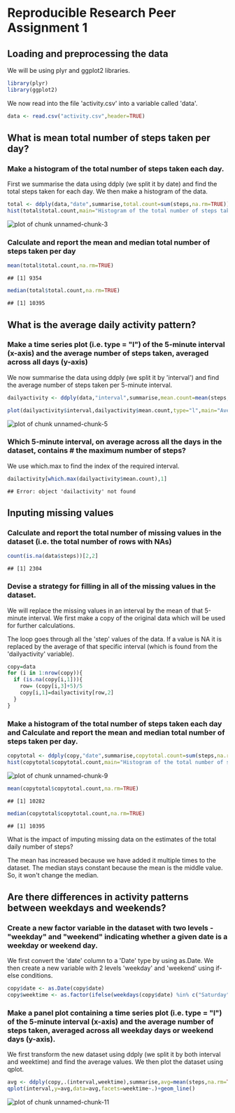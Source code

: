 Reproducible Research Peer Assignment 1
========================================================

## Loading and preprocessing the data
We will be using plyr and ggplot2 libraries.


```r
library(plyr)
library(ggplot2)
```

We now read into the file 'activity.csv' into a variable called 'data'.


```r
data <- read.csv("activity.csv",header=TRUE)
```

## What is mean total number of steps taken per day?

### Make a histogram of the total number of steps taken each day.

First we summarise the data using ddply (we split it by date) and find the total steps taken for each day.
We then make a histogram of the data.

```r
total <- ddply(data,"date",summarise,total.count=sum(steps,na.rm=TRUE))
hist(total$total.count,main="Histogram of the total number of steps taken",xlab="Total Steps")
```

![plot of chunk unnamed-chunk-3](figure/unnamed-chunk-3.png) 

### Calculate and report the mean and median total number of steps taken per day

```r
mean(total$total.count,na.rm=TRUE)
```

```
## [1] 9354
```

```r
median(total$total.count,na.rm=TRUE)
```

```
## [1] 10395
```


## What is the average daily activity pattern?

### Make a time series plot (i.e. type = "l") of the 5-minute interval (x-axis) and the average number of steps taken, averaged across all days (y-axis)
We now summarise the data using ddply (we split it by 'interval') and find the average number of steps taken per 5-minute interval.

```r
dailyactivity <- ddply(data,"interval",summarise,mean.count=mean(steps,na.rm=TRUE))

plot(dailyactivity$interval,dailyactivity$mean.count,type="l",main="Average Daily Activity",xlab="Interval",ylab="Average")
```

![plot of chunk unnamed-chunk-5](figure/unnamed-chunk-5.png) 

### Which 5-minute interval, on average across all the days in the dataset, contains # the maximum number of steps?
We use which.max to find the index of the required interval.

```r
dailactivity[which.max(dailyactivity$mean.count),1]
```

```
## Error: object 'dailactivity' not found
```

## Inputing missing values

### Calculate and report the total number of missing values in the dataset (i.e. the total number of rows with NAs)

```r
count(is.na(data$steps))[2,2]
```

```
## [1] 2304
```

### Devise a strategy for filling in all of the missing values in the dataset.
We will replace the missing values in an interval by the mean of that 5-minute interval.
We first make a copy of the original data which will be used for further calculations.

The loop goes through all the 'step' values of the data.
If a value is NA it is replaced by the average of that specific interval (which is found from the 'dailyactivity' variable).

```r
copy=data
for (i in 1:nrow(copy)){
  if (is.na(copy[i,1])){
    row= (copy[i,3]+5)/5
    copy[i,1]=dailyactivity[row,2]
  }
}
```

### Make a histogram of the total number of steps taken each day and Calculate and report the mean and median total number of steps taken per day.


```r
copytotal <- ddply(copy,"date",summarise,copytotal.count=sum(steps,na.rm=TRUE))
hist(copytotal$copytotal.count,main="Histogram of the total number of steps taken",xlab="Total Steps")
```

![plot of chunk unnamed-chunk-9](figure/unnamed-chunk-9.png) 

```r
mean(copytotal$copytotal.count,na.rm=TRUE)
```

```
## [1] 10282
```

```r
median(copytotal$copytotal.count,na.rm=TRUE)
```

```
## [1] 10395
```
What is the impact of imputing missing data on the estimates of the total daily number of steps?

The mean has increased because we have added it multiple times to the dataset.
The median stays constant because the mean is the middle value. So, it won't change the median.

## Are there differences in activity patterns between weekdays and weekends?

### Create a new factor variable in the dataset with two levels - "weekday" and "weekend" indicating whether a given date is a weekday or weekend day.
We first convert the 'date' column to a 'Date' type by using as.Date.
We then create a new variable with 2 levels 'weekday' and 'weekend' using if-else conditions.

```r
copy$date <- as.Date(copy$date)
copy$weektime <- as.factor(ifelse(weekdays(copy$date) %in% c("Saturday","Sunday"),"weekend", "weekday"))
```

### Make a panel plot containing a time series plot (i.e. type = "l") of the 5-minute interval (x-axis) and the average number of steps taken, averaged across all weekday days or weekend days (y-axis).
We first transform the new dataset using ddply (we split it by both interval and weektime) and find the average values.
We then plot the dataset using qplot.

```r
avg <- ddply(copy,.(interval,weektime),summarise,avg=mean(steps,na.rm=TRUE))
qplot(interval,y=avg,data=avg,facets=weektime~.)+geom_line()
```

![plot of chunk unnamed-chunk-11](figure/unnamed-chunk-11.png) 
